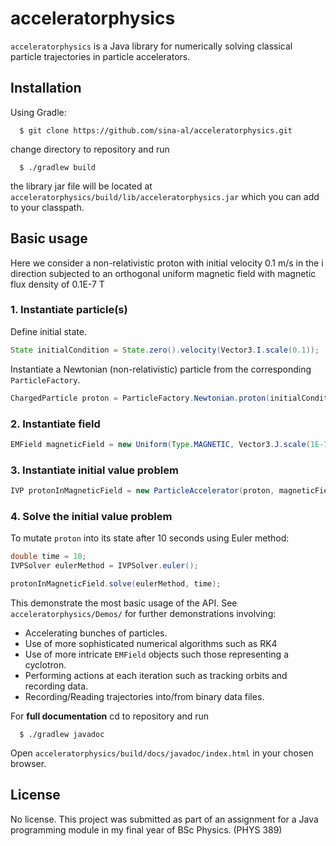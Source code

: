# acceleratorphysics
`acceleratorphysics` is a Java library for numerically solving classical particle trajectories in particle accelerators.
## Installation
Using Gradle:
```
  $ git clone https://github.com/sina-al/acceleratorphysics.git
```
change directory to repository and run
```
  $ ./gradlew build
```
the library jar file will be located at `acceleratorphysics/build/lib/acceleratorphysics.jar` which you can add to your classpath.
## Basic usage
Here we consider a non-relativistic proton with initial velocity 0.1 m/s in the i direction subjected to an orthogonal uniform magnetic field with magnetic flux density of 0.1E-7 T
### 1. Instantiate particle(s)
Define initial state. 
```java
State initialCondition = State.zero().velocity(Vector3.I.scale(0.1));
```
Instantiate a Newtonian (non-relativistic) particle from the corresponding `ParticleFactory`.
```java
ChargedParticle proton = ParticleFactory.Newtonian.proton(initialCondition);
```
### 2. Instantiate field
```java
EMField magneticField = new Uniform(Type.MAGNETIC, Vector3.J.scale(1E-7));
```
### 3. Instantiate initial value problem
```java
IVP protonInMagneticField = new ParticleAccelerator(proton, magneticField);
```
### 4. Solve the initial value problem
To mutate `proton` into its state after 10 seconds using Euler method:
```java
double time = 10;
IVPSolver eulerMethod = IVPSolver.euler();

protonInMagneticField.solve(eulerMethod, time);
```


This demonstrate the most basic usage of the API. See `acceleratorphysics/Demos/` for further demonstrations involving:
  * Accelerating bunches of particles.
  * Use of more sophisticated numerical algorithms such as RK4
  * Use of more intricate `EMField` objects such those representing a cyclotron.
  * Performing actions at each iteration such as tracking orbits and recording data.
  * Recording/Reading trajectories into/from binary data files.
  
For **full documentation** cd to repository and run
```
  $ ./gradlew javadoc
```
Open `acceleratorphysics/build/docs/javadoc/index.html` in your chosen browser.

## License
No license. This project was submitted as part of an assignment for a Java programming module in my final year of BSc Physics. (PHYS 389)
